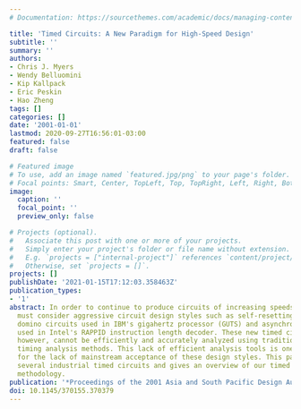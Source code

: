 ```yaml
---
# Documentation: https://sourcethemes.com/academic/docs/managing-content/

title: 'Timed Circuits: A New Paradigm for High-Speed Design'
subtitle: ''
summary: ''
authors:
- Chris J. Myers
- Wendy Belluomini
- Kip Kallpack
- Eric Peskin
- Hao Zheng
tags: []
categories: []
date: '2001-01-01'
lastmod: 2020-09-27T16:56:01-03:00
featured: false
draft: false

# Featured image
# To use, add an image named `featured.jpg/png` to your page's folder.
# Focal points: Smart, Center, TopLeft, Top, TopRight, Left, Right, BottomLeft, Bottom, BottomRight.
image:
  caption: ''
  focal_point: ''
  preview_only: false

# Projects (optional).
#   Associate this post with one or more of your projects.
#   Simply enter your project's folder or file name without extension.
#   E.g. `projects = ["internal-project"]` references `content/project/deep-learning/index.md`.
#   Otherwise, set `projects = []`.
projects: []
publishDate: '2021-01-15T17:12:03.358463Z'
publication_types:
- '1'
abstract: In order to continue to produce circuits of increasing speeds, designers
  must consider aggressive circuit design styles such as self-resetting or delayed-reset
  domino circuits used in IBM's gigahertz processor (GUTS) and asynchronous circuits
  used in Intel's RAPPID instruction length decoder. These new timed circuit styles,
  however, cannot be efficiently and accurately analyzed using traditional static
  timing analysis methods. This lack of efficient analysis tools is one of the reasons
  for the lack of mainstream acceptance of these design styles. This paper discusses
  several industrial timed circuits and gives an overview of our timed circuit design
  methodology.
publication: '*Proceedings of the 2001 Asia and South Pacific Design Automation Conference*'
doi: 10.1145/370155.370379
---
```

